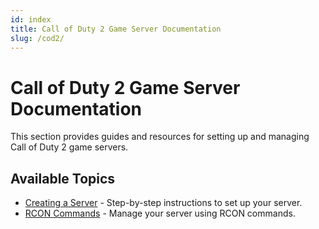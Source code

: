 ```yaml
---
id: index
title: Call of Duty 2 Game Server Documentation
slug: /cod2/
---
```


# Call of Duty 2 Game Server Documentation

This section provides guides and resources for setting up and managing Call of Duty 2 game servers.

## Available Topics
- [Creating a Server](./cod2/dashboard) - Step-by-step instructions to set up your server.
- [RCON Commands](./cod2/rcon) - Manage your server using RCON commands.
